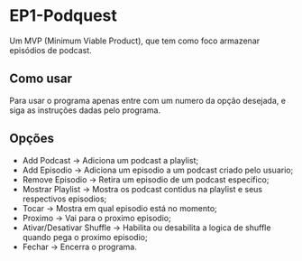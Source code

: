 # EP1-Podquest
Um MVP (Minimum Viable Product), que tem como foco armazenar episódios de podcast.

## Como usar
Para usar o programa apenas entre com um numero da opção desejada, e siga as instruções dadas pelo programa.

## Opções
- Add Podcast -> Adiciona um podcast a playlist;
- Add Episodio -> Adiciona um episodio a um podcast criado pelo usuario;
- Remove Episodio -> Retira um episodio de um podcast especifico;
- Mostrar Playlist -> Mostra os podcast contidus na playlist e seus respectivos episodios;
- Tocar -> Mostra em qual episodio está no momento;
- Proximo -> Vai para o proximo episodio;
- Ativar/Desativar Shuffle -> Habilita ou desabilita a logica de shuffle quando pega o proximo episodio;
- Fechar -> Encerra o programa.
